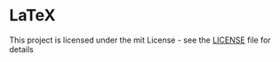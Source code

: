 # LaTeX

This project is licensed under the mit License - see the [LICENSE](LICENSE) file for details
